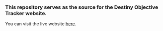 ### This repository serves as the source for the Destiny Objective Tracker website.

You can visit the live website [here](https://dot.omnicron.dev).